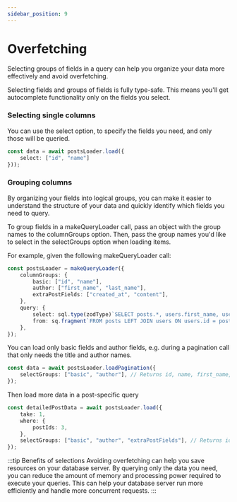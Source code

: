 ```yaml
---
sidebar_position: 9
---
```


# Overfetching

Selecting groups of fields in a query can help you organize your data more effectively and avoid overfetching.

Selecting fields and groups of fields is fully type-safe. This means you'll get autocomplete functionality only on the fields you select.


### Selecting single columns

You can use the select option, to specify the fields you need, and only those will be queried.

```ts
const data = await postsLoader.load({
    select: ["id", "name"]
}));
```

### Grouping columns

By organizing your fields into logical groups, you can make it easier to understand the structure of your data and quickly identify which fields you need to query.

To group fields in a makeQueryLoader call, pass an object with the group names to the columnGroups option. Then, pass the group names you'd like to select in the selectGroups option when loading items.

For example, given the following makeQueryLoader call:

```ts
const postsLoader = makeQueryLoader({
    columnGroups: {
        basic: ["id", "name"],
        author: ["first_name", "last_name"],
        extraPostFields: ["created_at", "content"],
    },
    query: {
        select: sql.type(zodType)`SELECT posts.*, users.first_name, users.last_name`,
        from: sq.fragment`FROM posts LEFT JOIN users ON users.id = posts.author_id`,
    },
});
```

You can load only basic fields and author fields, e.g. during a pagination call that only needs the title and author names.

```ts
const data = await postsLoader.loadPagination({
    selectGroups: ["basic", "author"], // Returns id, name, first_name, and last_name
});
```

Then load more data in a post-specific query

```ts
const detailedPostData = await postsLoader.load({
    take: 1,
    where: {
        postIds: 3,
    },
    selectGroups: ["basic", "author", "extraPostFields"], // Returns id, name, first_name, and last_name, created_at and content
});
```

:::tip Benefits of selections
Avoiding overfetching can help you save resources on your database server. By querying only the data you need, you can reduce the amount of memory and processing power required to execute your queries. This can help your database server run more efficiently and handle more concurrent requests.
:::
